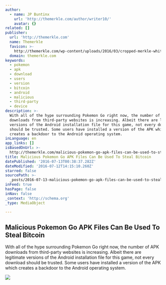 ```yaml
---
author:
  - name: JP Buntinx
    url: 'http://themerkle.com/author/writer10/'
    avatar: {}
related: []
publisher:
  url: 'http://themerkle.com'
  name: Themerkle
  favicon: >-
    http://themerkle.com/wp-content/uploads/2016/03/cropped-merkle-white-1-192x192.png
  domain: themerkle.com
keywords:
  - pokemon
  - apk
  - download
  - users
  - version
  - bitcoin
  - android
  - malicious
  - third-party
  - device
description: >-
  With all of the hype surrounding Pokemon Go right now, the number of APK
  downloads from third-party websites is increasing. Albeit there are legitimate
  versions of the Android installation file for this game, not every download
  should be trusted. Some users have installed a version of the APK which
  creates a backdoor to the Android operating system.
inLanguage: en
app_links: []
isBasedOnUrl: >-
  http://themerkle.com/malicious-pokemon-go-apk-files-can-be-used-to-steal-bitcoin/
title: Malicious Pokemon Go APK Files Can Be Used To Steal Bitcoin
datePublished: '2016-07-13T00:38:37.282Z'
dateModified: '2016-07-12T14:15:10.260Z'
starred: false
sourcePath: >-
  _posts/2016-07-13-malicious-pokemon-go-apk-files-can-be-used-to-steal-bitcoin.md
inFeed: true
hasPage: false
inNav: false
_context: 'http://schema.org'
_type: MediaObject

---
```

<article style=""><h1>Malicious Pokemon Go APK Files Can Be Used To Steal Bitcoin</h1><p>With all of the hype surrounding Pokemon Go right now, the number of APK downloads from third-party websites is increasing. Albeit there are legitimate versions of the Android installation file for this game, not every download should be trusted. Some users have installed a version of the APK which creates a backdoor to the Android operating system.</p><img src="http://themerkle.com/wp-content/uploads/2016/07/shutterstock_450153352.jpg" /></article>